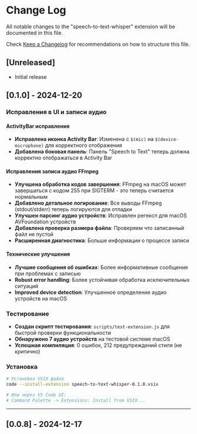 # Change Log

All notable changes to the "speech-to-text-whisper" extension will be documented in this file.

Check [Keep a Changelog](http://keepachangelog.com/) for recommendations on how to structure this file.

## [Unreleased]

- Initial release

## [0.1.0] - 2024-12-20

### Исправления в UI и записи аудио

#### ActivityBar исправления
- **Исправлена иконка Activity Bar**: Изменена с `$(mic)` на `$(device-microphone)` для корректного отображения
- **Добавлена боковая панель**: Панель "Speech to Text" теперь должна корректно отображаться в Activity Bar

#### Исправления записи аудио FFmpeg
- **Улучшена обработка кодов завершения**: FFmpeg на macOS может завершаться с кодом 255 при SIGTERM - это теперь считается нормальным
- **Добавлено детальное логирование**: Все выводы FFmpeg (stdout/stderr) теперь логируются для отладки
- **Улучшен парсинг аудио устройств**: Исправлен регексп для macOS AVFoundation устройств
- **Добавлена проверка размера файла**: Проверяем что записанный файл не пустой
- **Расширенная диагностика**: Больше информации о процессе записи

#### Технические улучшения
- **Лучшие сообщения об ошибках**: Более информативные сообщения при проблемах с записью
- **Robust error handling**: Более устойчивая обработка исключительных ситуаций
- **Improved device detection**: Улучшенное определение аудио устройств на macOS

### Тестирование
- **Создан скрипт тестирования**: `scripts/test-extension.js` для быстрой проверки функциональности
- **Обнаружено 7 аудио устройств** на тестовой системе macOS
- **Успешная компиляция**: 0 ошибок, 212 предупреждений стиля (не критично)

### Установка
```bash
# Установка VSIX файла
code --install-extension speech-to-text-whisper-0.1.0.vsix

# Или через VS Code UI:
# Command Palette -> Extensions: Install from VSIX...
```

---

## [0.0.8] - 2024-12-17